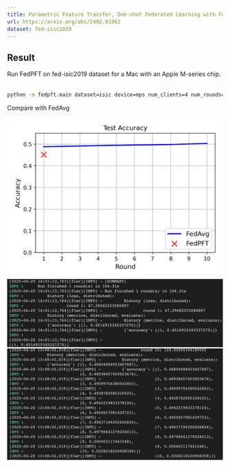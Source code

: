 ```yaml
---
title: Parametric Feature Transfer, One-shot Federated Learning with Foundation Models
url: https://arxiv.org/abs/2402.01862
dataset: fed-isic2019 
---
```


## Result

Run FedPFT on fed-isic2019 dataset for a Mac with an Apple M-series chip.
```bash

python -m fedpft.main dataset=isic device=mps num_clients=4 num_rounds=1 batch_size=32 num_gpus=0

```
Compare with FedAvg

![](_static/fed_comparison.png)
![](_static/Training_log_pft.png)
![](_static/Training_log_avg.png)
